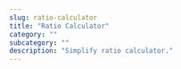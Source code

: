 ```yaml
---
slug: ratio-calculator
title: "Ratio Calculator"
category: ""
subcategory: ""
description: "Simplify ratio calculator."
---
```


